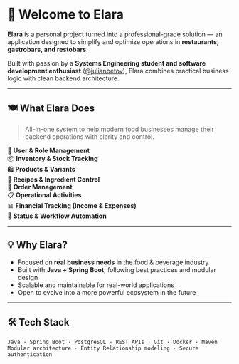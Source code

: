 # 🌌 Welcome to Elara

**Elara** is a personal project turned into a professional-grade solution — an application designed to simplify and optimize operations in **restaurants, gastrobars, and restobars**.

Built with passion by a **Systems Engineering student and software development enthusiast** ([@julianbetov](https://github.com/julianbetov)), Elara combines practical business logic with clean backend architecture.

---

## 🍽️ What Elara Does

> All-in-one system to help modern food businesses manage their backend operations with clarity and control.

🔐 **User & Role Management**  
📦 **Inventory & Stock Tracking**  
🛍️ **Products & Variants**  
🍲 **Recipes & Ingredient Control**  
🧾 **Order Management**  
📋 **Operational Activities**  
📊 **Financial Tracking (Income & Expenses)**  
🔄 **Status & Workflow Automation**

---

## 💡 Why Elara?

- Focused on **real business needs** in the food & beverage industry  
- Built with **Java + Spring Boot**, following best practices and modular design  
- Scalable and maintainable for real-world applications  
- Open to evolve into a more powerful ecosystem in the future

---

## 🛠️ Tech Stack

```text
Java · Spring Boot · PostgreSQL · REST APIs · Git · Docker · Maven
Modular architecture · Entity Relationship modeling · Secure authentication
